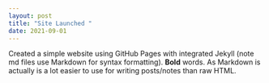 ```yaml
---
layout: post
title: "Site Launched "
date: 2021-09-01
---
```


Created a simple website using GitHub Pages with integrated Jekyll (note md files use Markdown for syntax 
formatting). **Bold** words. As Markdown is actually is a lot easier to use for writing posts/notes than raw 
HTML.
